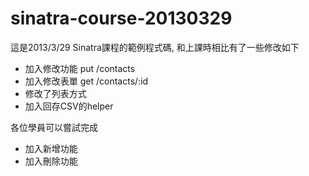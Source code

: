 sinatra-course-20130329
=======================
這是2013/3/29 Sinatra課程的範例程式碼, 和上課時相比有了一些修改如下

*  加入修改功能 put /contacts
*  加入修改表單 get /contacts/:id
*  修改了列表方式
*  加入回存CSV的helper

各位學員可以嘗試完成

*  加入新增功能
*  加入刪除功能